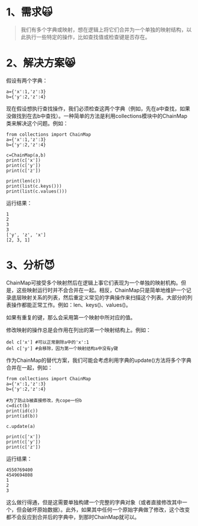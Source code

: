 # 1、需求🙀

> 我们有多个字典或映射，想在逻辑上将它们合并为一个单独的映射结构，以此执行一些特定的操作，比如查找值或检查键是否存在。

# 2、解决方案😸

假设有两个字典：

```
a={'x':1,'z':3}
b={'y':2,'z':4}
```

现在假设想执行查找操作，我们必须检查这两个字典（例如，先在a中查找，如果没做找到在去b中查找）。一种简单的方法是利用collections模块中的ChainMap类来解决这个问题。例如：

```
from collections import ChainMap
a={'x':1,'z':3}
b={'y':2,'z':4}

c=ChainMap(a,b)
print(c['x'])
print(c['y'])
print(c['z'])

print(len(c))
print(list(c.keys()))
print(list(c.values()))
```

运行结果：

```
1
2
3
3
['y', 'z', 'x']
[2, 3, 1]
```

# 3、分析😈

ChainMap可接受多个映射然后在逻辑上事它们表现为一个单独的映射机构。但是，这些映射运行时并不会合并在一起。相反，ChainMap只是简单地维护一个记录底层映射关系的列表，然后重定义常见的字典操作来扫描这个列表。大部分的列表操作都能正常工作。例如：len、keys\(\)、values\(\)。

如果有重复的键，那么会采用第一个映射中所对应的值。

修改映射的操作总是会作用在列出的第一个映射结构上。例如：

```
del c['x'] #可以正常删除a中的'x':1
del c['y'] #会移除，因为第一个映射结构a中没有y键
```

作为ChainMap的替代方案，我们可能会考虑利用字典的update\(\)方法将多个字典合并在一起，例如：

```
from collections import ChainMap
a={'x':1,'z':3}
b={'y':2,'z':4}

#为了防止b被直接修改，先cope一份b
c=dict(b)
print(id(c))
print(id(b))

c.update(a)

print(c['x'])
print(c['y'])
print(c['z'])
```

运行结果：

```
4550769400
4549694808
1
2
3
```

这么做行得通，但是这需要单独构建一个完整的字典对象（或者直接修改其中一个，但会破坏原始数据）。此外，如果其中任何一个原始字典做了修改，这个改变都不会反应到合并后的字典中，到那时ChainMap就可以。

